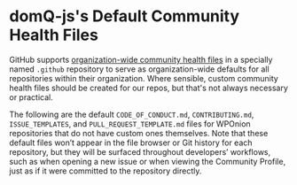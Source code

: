 # domQ-js's Default Community Health Files

GitHub supports [organization-wide community health files](https://github.blog/changelog/2019-02-21-organization-wide-community-health-files/) in a specially named `.github` repository to serve as organization-wide defaults for all repositories within their organization.  Where sensible, custom community health files should be created for our repos, but that's not always necessary or practical.

The following are the default `CODE_OF_CONDUCT.md`, `CONTRIBUTING.md`, `ISSUE_TEMPLATES`, and `PULL_REQUEST_TEMPLATE.md` files for WPOnion repositories that do not have custom ones themselves.  Note that these default files won’t appear in the file browser or Git history for each repository, but they will be surfaced throughout developers’ workflows, such as when opening a new issue or when viewing the Community Profile, just as if it were committed to the repository directly.
